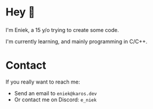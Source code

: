 <h1 align="left">Hey 👋</h1>

###

I'm Eniek, a 15 y/o trying to create some code.

I'm currently learning, and mainly programming in C/C++.

# Contact
If you really want to reach me: 
- Send an email to `eniek@karos.dev`
- Or contact me on Discord: `e_niek`
